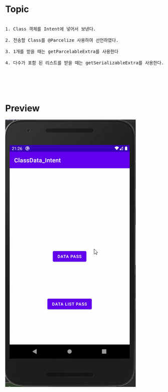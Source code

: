 # Topic

<pre>

1. Class 객체를 Intent에 넣어서 보낸다.

2. 전송할 Class를 @Parcelize 사용하여 선언하였다.

3. 1개를 받을 때는 getParcelableExtra를 사용한다

4. 다수가 포함 된 리스트를 받을 때는 getSerializableExtra를 사용한다.


</pre>

<br><br>

# Preview

![preview](preview.gif)
